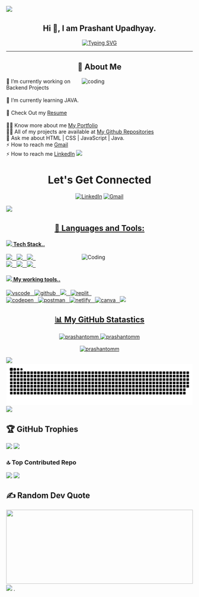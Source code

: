 ![](https://raw.githubusercontent.com/halfrost/halfrost/master/icons/header_.png)
<div>
<h2 align="center">Hi 👋, I am Prashant Upadhyay.</h2>
  <div align="center"><a href="https://git.io/typing-svg"><img src="https://readme-typing-svg.demolab.com?font=Fira+Code&pause=1000&width=435&lines=Hi!+I+am+Prashant Upadhyay.;I+am+a+Full+Stack+Java+Developer.;Interested+in+working+with+Team.;Curious+to+learn+new+things+!..." alt="Typing SVG" /></a></div>
<hr>


  
<div>

<h2 align="center">💫  About Me </h2>
 <img align="right" alt="coding" width="300"  src="https://media1.giphy.com/media/qgQUggAC3Pfv687qPC/giphy.gif?cid=ecf05e47hmyoxu0uv0985uqtkbgtqd3zcjzxw2hgvgmp35jb&rid=giphy.gif&ct=g"> 
 🔭 I’m currently working on Backend Projects</a>
  <br>
  <br>
 🌱 I’m currently learning JAVA.
  <br>
  <br>
 🤔 Check Out my <a href="https://drive.google.com/file/d/1prBF2sMxWDbNGBryTjyAK8qu1D_9CvQL/view?usp=share_link">Resume</a>
  <br><br>
 👨‍💻 Know more about me <a href="https://prashantomm.github.io/">My Portfolio</a>
 <br>
 👨‍💻 All of my projects are available at <a href="https://github.com/Prashantomm">My Github Repositories</a>
  <br>
 💬 Ask me about HTML | CSS | JavaScript | Java.
  <br>
 ⚡ How to reach me <a href="prashantupadhyayjpl@gmail.com">Gmail</a>
  <br>
 ⚡ How to reach me <a href="https://www.linkedin.com/in/prashant-upadhyay-77a18b237/">LinkedIn</a>

  
<img src='https://raw.githubusercontent.com/andreasbm/readme/master/assets/lines/colored.png' />
  
<h1 align="center">Let's Get Connected</h1>
<div align="center">
 <a  href="https://www.linkedin.com/in/prashant-upadhyay-77a18b237" target="_blank"><img alt="LinkedIn" src="https://img.shields.io/badge/linkedin%20-%230077B5.svg?&style=for-the-badge&logo=linkedin&logoColor=white" /></a>
<!-- <a href="" target="_blank"><img src="https://img.shields.io/badge/twitter-%2300acee.svg?&style=for-the-badge&logo=twitter&logoColor=white&alt=twitter" /></a> -->
<a href="mailto:prashantupadhyayjpl@gmail.com"><img  alt="Gmail" src="https://img.shields.io/badge/Gmail-D14836?style=for-the-badge&logo=gmail&logoColor=white" />
</div>
<br />
 <img src='https://raw.githubusercontent.com/andreasbm/readme/master/assets/lines/colored.png' />
<h2 align="center">🚀 Languages and Tools: </h2>
  <h4><img src="https://media.giphy.com/media/iY8CRBdQXODJSCERIr/giphy.gif" width="30px">&nbsp;Tech Stack..</h4>
 <img align="right" alt="Coding" width="300" margin-bottom="50px" src="https://media.giphy.com/media/f3iwJFOVOwuy7K6FFw/giphy.gif">
<p>
 <img src="https://img.shields.io/badge/html5%20-%23e34f26.svg?&style=for-the-badge&logo=html5&logoColor=white" />&nbsp;&nbsp;
 <img src="https://img.shields.io/badge/css3%20-%231572B6.svg?&style=for-the-badge&logo=css3&logoColor=white" />&nbsp;&nbsp;
   <img src="https://img.shields.io/badge/python%20-%231572B6.svg?&style=for-the-badge&logo=python&logoColor=white" />&nbsp;&nbsp;
 
<br/>
<img src="https://img.shields.io/badge/javascript%20-%23F7DF1.svg?&style=for-the-badge&logo=javascript&logoColor=white" />&nbsp;&nbsp;
<img src="https://img.shields.io/badge/java%20-%23F7DF1.svg?&style=for-the-badge&logo=Java&logoColor=white" />&nbsp;&nbsp;
  <img src="https://img.shields.io/badge/mysql%20-%23F7DF1.svg?&style=for-the-badge&logo=Java&logoColor=white" />&nbsp;&nbsp;

<br/>
</p>

 
<h4><img src="https://media.giphy.com/media/iY8CRBdQXODJSCERIr/giphy.gif" width="30px">&nbsp;My working tools..</h4>
 
<p>
  <img src="https://img.shields.io/badge/VSCode-0078D4?style=for-the-badge&logo=visual%20studio%20code&logoColor=white" alt="vscode" />&nbsp;&nbsp;
  <img src="https://img.shields.io/badge/GitHub-100000?style=for-the-badge&logo=github&logoColor=white" alt="github"/>&nbsp;&nbsp;
  <img src="https://img.shields.io/badge/Git%20-%23F7DF1E.svg?&style=for-the-badge&color=blue&logo=Git&logoColor=white" />&nbsp;&nbsp;
  <img src="https://img.shields.io/badge/replit-667881?style=for-the-badge&logo=replit&logoColor=white" alt="replit" />&nbsp;&nbsp;
 <br/>
 <img src="https://img.shields.io/badge/Codepen-000000?style=for-the-badge&logo=codepen&logoColor=white" alt="codepen" />&nbsp;&nbsp;
 <img src="https://img.shields.io/badge/Postman-FF6C37?style=for-the-badge&logo=Postman&logoColor=white" alt="postman"/>&nbsp;&nbsp;
    <img src="https://img.shields.io/badge/Netlify-00C7B7?style=for-the-badge&logo=netlify&logoColor=white" alt="netlify" />&nbsp;&nbsp;
    <img src="https://img.shields.io/badge/Canva-%2300C4CC.svg?&style=for-the-badge&logo=Canva&logoColor=white" alt="canva" />&nbsp;&nbsp;
  
  <img src='https://raw.githubusercontent.com/andreasbm/readme/master/assets/lines/colored.png' />

</p>
<h2 align="center">📊 My GitHub Statastics </h2>
<div align ="center">
  <tr>
<td><img src="https://github-readme-stats.vercel.app/api/top-langs?username=prashantomm&include_all_commits=true&count_private=true&show_icons=true&line_height=20&title_color=7A7ADB&icon_color=2234AE&text_color=D3D3D3&bg_color=0,000000,130F40" alt="prashantomm" />
    <td><img src="https://github-readme-stats.vercel.app/api?username=prashantomm&show_icons=true&locale=en&layout=compact&title_color=7A7ADB&icon_color=2234AE&text_color=D3D3D3&bg_color=0,000000,130F40" alt="prashantomm" /></td>
  </tr>
  </div>
  <div align="center">
<p><img align="center" src="https://github-readme-streak-stats.herokuapp.com/?user=prashantomm&theme=dark" alt="prashantomm" /></p>
  </div>
</div>
 
<img src='https://raw.githubusercontent.com/andreasbm/readme/master/assets/lines/colored.png' /> 
<div align="center">
  <a href="https://1999azzar.github.io/1999AZZAR/">
  <img  src="https://github.com/1999AZZAR/1999AZZAR/blob/main/resources/img/grid-snake.svg" alt="snake" /></a>
</div>
   <img src='https://raw.githubusercontent.com/andreasbm/readme/master/assets/lines/colored.png' /> 
   

## 🏆 GitHub Trophies
![](https://github-profile-trophy.vercel.app/?username=prashantomm&theme=monokai&no-frame=false&no-bg=true&margin-w=4)
  <img  src='https://raw.githubusercontent.com/andreasbm/readme/master/assets/lines/colored.png' />
  
  ### 🔝 Top Contributed Repo
![](https://github-contributor-stats.vercel.app/api?username=prashantomm&limit=5&theme=monokai&combine_all_yearly_contributions=true)
  <img  src='https://raw.githubusercontent.com/andreasbm/readme/master/assets/lines/colored.png' />



 
 <h2> ✍️ Random Dev Quote </h2>
   <img height=200px width=100% src='http://3.bp.blogspot.com/-x0PVXLOZjhg/VN2siaC-0RI/AAAAAAAAD54/qzFRKBzVVpQ/s1600/Steve%2BJobs.jpg'/> 

 
</div>
<img  src='https://raw.githubusercontent.com/andreasbm/readme/master/assets/lines/colored.png' />
.








